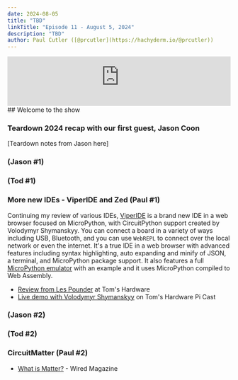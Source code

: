 ```yaml
---
date: 2024-08-05
title: "TBD"
linkTitle: "Episode 11 - August 5, 2024"
description: "TBD"
author: Paul Cutler ([@prcutler](https://hachyderm.io/@prcutler))
---
```


<iframe width="100%" height="112" frameborder="0" scrolling="no" style="width: 100%; height: 112px;  overflow: hidden;" src="https://www.circuitpythonshow.com/@thebootloader/episodes/four-topics-and-an-interview/embed/dark"></iframe>
## Welcome to the show

### Teardown 2024 recap with our first guest, Jason Coon

[Teardown notes from Jason here]

### (Jason #1)



### (Tod #1)



### More new IDEs - ViperIDE and Zed (Paul #1)

Continuing my review of various IDEs, [ViperIDE](https://viper-ide.org/) is a brand new IDE in a web browser focused on MicroPython, with CircuitPython support created by Volodymyr Shymanskyy.  You can connect a board in a variety of ways including USB, Bluetooth, and you can use `WebREPL` to connect over the local network or even the internet.  It's a true IDE in a web browser with advanced features including syntax highlighting, auto expanding and minify of JSON, a terminal, and MicroPython package support.  It also features a full [MicroPython emulator](https://viper-ide.org/?vm=1) with an example and it uses MicroPython compiled to Web Assembly.
* [Review from Les Pounder](https://www.tomshardware.com/raspberry-pi/raspberry-pi-pico/how-to-write-code-for-your-raspberry-pi-pico-in-your-web-browser-with-viperide) at Tom's Hardware
* [Live demo with Volodymyr Shymanskyy](https://www.tomshardware.com/raspberry-pi/raspberry-pi-pico/how-to-write-code-for-your-raspberry-pi-pico-in-your-web-browser-with-viperide) on Tom's Hardware Pi Cast


### (Jason #2)



### (Tod #2)



### CircuitMatter (Paul #2)

* [What is Matter?](https://www.wired.com/story/what-is-matter/) - Wired Magazine